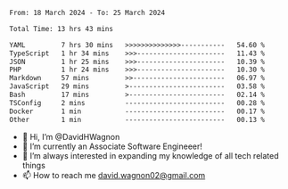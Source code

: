 <!--START_SECTION:waka-->

```txt
From: 18 March 2024 - To: 25 March 2024

Total Time: 13 hrs 43 mins

YAML         7 hrs 30 mins   >>>>>>>>>>>>>>-----------   54.60 %
TypeScript   1 hr 34 mins    >>>----------------------   11.43 %
JSON         1 hr 25 mins    >>>----------------------   10.39 %
PHP          1 hr 24 mins    >>>----------------------   10.30 %
Markdown     57 mins         >>-----------------------   06.97 %
JavaScript   29 mins         >------------------------   03.58 %
Bash         17 mins         >------------------------   02.14 %
TSConfig     2 mins          -------------------------   00.28 %
Docker       1 min           -------------------------   00.17 %
Other        1 min           -------------------------   00.13 %
```

<!--END_SECTION:waka-->

- 👋 Hi, I’m @DavidHWagnon
- 👀 I’m currently an Associate Software Engineeer!
- 🌱 I’m always interested in expanding my knowledge of all tech related things
- 📫 How to reach me david.wagnon02@gmail.com

<!---
DavidHWagnon/DavidHWagnon is a ✨ special ✨ repository because its `README.md` (this file) appears on your GitHub profile.
You can click the Preview link to take a look at your changes.
--->

